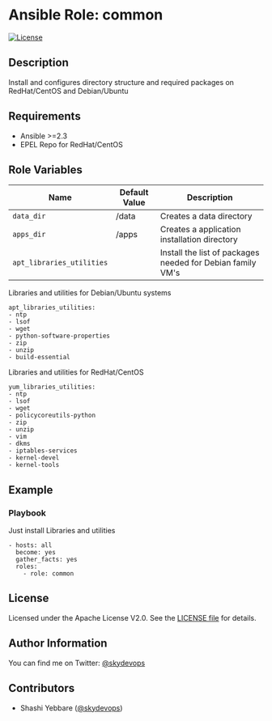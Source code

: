 # Ansible Role: common

[![License](https://img.shields.io/badge/License-Apache%202.0-brightgreen.svg)](https://opensource.org/licenses/Apache-2.0)

## Description

Install and configures directory structure and required packages on RedHat/CentOS and Debian/Ubuntu

## Requirements

- Ansible >=2.3
- EPEL Repo for RedHat/CentOS


## Role Variables

| Name           | Default Value | Description                        |
| -------------- | ------------- | -----------------------------------|
| `data_dir` | /data | Creates a data directory |
| `apps_dir` | /apps | Creates a application installation directory |
| `apt_libraries_utilities` | | Install the list of packages needed for Debian family VM's |

Libraries and utilities for Debian/Ubuntu systems
```
apt_libraries_utilities:
- ntp
- lsof
- wget
- python-software-properties
- zip
- unzip
- build-essential
```
Libraries and utilities for RedHat/CentOS
```
yum_libraries_utilities:
- ntp
- lsof
- wget
- policycoreutils-python
- zip
- unzip
- vim
- dkms
- iptables-services
- kernel-devel
- kernel-tools
```

## Example 

### Playbook

Just install Libraries and utilities 

```
- hosts: all
  become: yes
  gather_facts: yes
  roles:
    - role: common
```

## License


Licensed under the Apache License V2.0. See the [LICENSE file](LICENSE) for details.

## Author Information

You can find me on Twitter: [@skydevops](https://twitter.com/skydevops)

## Contributors

- Shashi Yebbare ([@skydevops](https://twitter.com/skydevops))